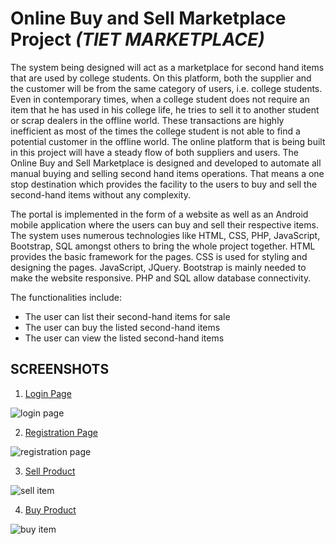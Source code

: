 # Online Buy and Sell Marketplace Project *(TIET MARKETPLACE)*

The system being designed will act as a marketplace for second hand items that are used by college students. On this platform, both the supplier and the customer will be from the same category of users, i.e. college students. Even in contemporary times, when a college student does not require an item that he has used in his college life, he tries to sell it to another student or scrap dealers in the offline world. These transactions are highly inefficient as most of the times the college student is not able to find a potential customer in the offline world. The online platform that is being built in this project will have a steady flow of both suppliers and users. The Online Buy and Sell Marketplace is designed and developed to automate all manual buying and selling second hand items operations. That means a one stop destination which provides the facility to the users to buy and sell the second-hand items without any complexity.

The portal is implemented in the form of a website as well as an Android mobile application where the users can buy and sell their respective items. The system uses numerous technologies like HTML, CSS, PHP, JavaScript, Bootstrap, SQL amongst others to bring the whole project together.
HTML provides the basic framework for the pages. CSS is used for styling and designing the pages. JavaScript, JQuery. Bootstrap is mainly needed to make the website responsive. PHP and SQL allow database connectivity.

The functionalities include:
- The user can list their second-hand items for sale
- The user can buy the listed second-hand items
- The user can view the listed second-hand items

## SCREENSHOTS
1. <ins>Login Page</ins>

![login page](https://i.ibb.co/FV2HQZf/Screenshot-91.png)


2. <ins>Registration Page</ins>

![registration page](https://i.ibb.co/GWk9mxJ/Screenshot-90.png)


3. <ins>Sell Product</ins>

![sell item](https://i.ibb.co/FX2X03B/Screenshot-92.png)


4. <ins>Buy Product</ins>

![buy item](https://i.ibb.co/1r6hLRT/Screenshot-88.png)

